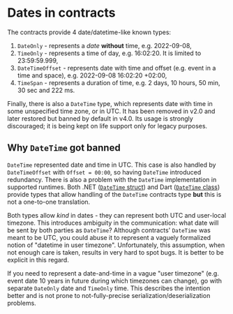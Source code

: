 # Dates in contracts

The contracts provide 4 date/datetime-like known types:

1. `DateOnly` - represents a _date_ **without** time, e.g. 2022-09-08,
2. `TimeOnly` - represents a time of day, e.g. 16:02:20. It is limited to 23:59:59.999,
3. `DateTimeOffset` - represents date with time and offset (e.g. event in a time and space), e.g. 2022-09-08 16:02:20 +02:00,
4. `TimeSpan` - represents a duration of time, e.g. 2 days, 10 hours, 50 min, 30 sec and 222 ms.

Finally, there is also a `DateTime` type, which represents date with time in some unspecified time zone, or in UTC.
It has been removed in v2.0 and later restored but banned by default in v4.0. Its usage is strongly discouraged;
it is being kept on life support only for legacy purposes.

## Why `DateTime` got banned

`DateTime` represented date and time in UTC. This case is also handled by `DateTimeOffset` with `Offset = 00:00`, so
having `DateTime` introduced redundancy. There is also a problem with the `DateTime` implementation in supported
runtimes. Both .NET ([`DateTime` struct](https://learn.microsoft.com/en-us/dotnet/api/system.datetime)) and Dart
([`DateTime` class](https://api.dart.dev/stable/2.18.0/dart-core/DateTime-class.html)) provide types that allow handling
of the `DateTime` contracts type **but** this is not a one-to-one translation.

Both types allow _kind_ in dates - they can represent both UTC and user-local timezone. This introduces ambiguity in the
communication: what date will be sent by both parties as `DateTime`? Although contracts' `DateTime` was meant to be UTC,
you could abuse it to represent a vaguely formalized notion of "datetime in user timezone". Unfortunately, this
assumption, when not enough care is taken, results in very hard to spot bugs. It is better to be explicit in this regard.

If you need to represent a date-and-time in a vague "user timezone" (e.g. event date 10 years in future during which
timezones can change), go with separate `DateOnly` date and `TimeOnly` time. This describes the intention better and is
not prone to not-fully-precise serialization/deserialization problems.
